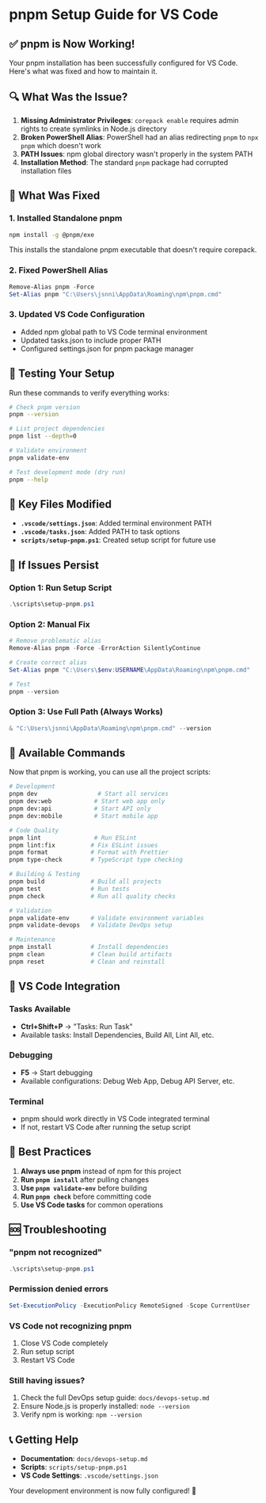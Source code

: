 # pnpm Setup Guide for VS Code

## ✅ **pnpm is Now Working!**

Your pnpm installation has been successfully configured for VS Code. Here's what
was fixed and how to maintain it.

## 🔍 **What Was the Issue?**

1. **Missing Administrator Privileges**: `corepack enable` requires admin rights
   to create symlinks in Node.js directory
2. **Broken PowerShell Alias**: PowerShell had an alias redirecting `pnpm` to
   `npx pnpm` which doesn't work
3. **PATH Issues**: npm global directory wasn't properly in the system PATH
4. **Installation Method**: The standard `pnpm` package had corrupted
   installation files

## 🔧 **What Was Fixed**

### 1. **Installed Standalone pnpm**

```bash
npm install -g @pnpm/exe
```

This installs the standalone pnpm executable that doesn't require corepack.

### 2. **Fixed PowerShell Alias**

```powershell
Remove-Alias pnpm -Force
Set-Alias pnpm "C:\Users\jsnni\AppData\Roaming\npm\pnpm.cmd"
```

### 3. **Updated VS Code Configuration**

- Added npm global path to VS Code terminal environment
- Updated tasks.json to include proper PATH
- Configured settings.json for pnpm package manager

## 🚀 **Testing Your Setup**

Run these commands to verify everything works:

```bash
# Check pnpm version
pnpm --version

# List project dependencies
pnpm list --depth=0

# Validate environment
pnpm validate-env

# Test development mode (dry run)
pnpm --help
```

## 📁 **Key Files Modified**

- **`.vscode/settings.json`**: Added terminal environment PATH
- **`.vscode/tasks.json`**: Added PATH to task options
- **`scripts/setup-pnpm.ps1`**: Created setup script for future use

## 🔄 **If Issues Persist**

### **Option 1: Run Setup Script**

```powershell
.\scripts\setup-pnpm.ps1
```

### **Option 2: Manual Fix**

```powershell
# Remove problematic alias
Remove-Alias pnpm -Force -ErrorAction SilentlyContinue

# Create correct alias
Set-Alias pnpm "C:\Users\$env:USERNAME\AppData\Roaming\npm\pnpm.cmd"

# Test
pnpm --version
```

### **Option 3: Use Full Path (Always Works)**

```powershell
& "C:\Users\jsnni\AppData\Roaming\npm\pnpm.cmd" --version
```

## 🎯 **Available Commands**

Now that pnpm is working, you can use all the project scripts:

```bash
# Development
pnpm dev                 # Start all services
pnpm dev:web            # Start web app only
pnpm dev:api            # Start API only
pnpm dev:mobile         # Start mobile app

# Code Quality
pnpm lint               # Run ESLint
pnpm lint:fix          # Fix ESLint issues
pnpm format            # Format with Prettier
pnpm type-check        # TypeScript type checking

# Building & Testing
pnpm build             # Build all projects
pnpm test              # Run tests
pnpm check             # Run all quality checks

# Validation
pnpm validate-env      # Validate environment variables
pnpm validate-devops   # Validate DevOps setup

# Maintenance
pnpm install           # Install dependencies
pnpm clean             # Clean build artifacts
pnpm reset             # Clean and reinstall
```

## 🔧 **VS Code Integration**

### **Tasks Available**

- **Ctrl+Shift+P** → "Tasks: Run Task"
- Available tasks: Install Dependencies, Build All, Lint All, etc.

### **Debugging**

- **F5** → Start debugging
- Available configurations: Debug Web App, Debug API Server, etc.

### **Terminal**

- pnpm should work directly in VS Code integrated terminal
- If not, restart VS Code after running the setup script

## 🌟 **Best Practices**

1. **Always use pnpm** instead of npm for this project
2. **Run `pnpm install`** after pulling changes
3. **Use `pnpm validate-env`** before building
4. **Run `pnpm check`** before committing code
5. **Use VS Code tasks** for common operations

## 🆘 **Troubleshooting**

### **"pnpm not recognized"**

```powershell
.\scripts\setup-pnpm.ps1
```

### **Permission denied errors**

```powershell
Set-ExecutionPolicy -ExecutionPolicy RemoteSigned -Scope CurrentUser
```

### **VS Code not recognizing pnpm**

1. Close VS Code completely
2. Run setup script
3. Restart VS Code

### **Still having issues?**

1. Check the full DevOps setup guide: `docs/devops-setup.md`
2. Ensure Node.js is properly installed: `node --version`
3. Verify npm is working: `npm --version`

## 📞 **Getting Help**

- **Documentation**: `docs/devops-setup.md`
- **Scripts**: `scripts/setup-pnpm.ps1`
- **VS Code Settings**: `.vscode/settings.json`

Your development environment is now fully configured! 🎉

